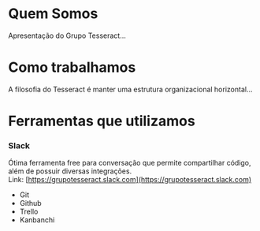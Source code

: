 # Quem Somos

Apresentação do Grupo Tesseract...

# Como trabalhamos

A filosofia do Tesseract é manter uma estrutura organizacional horizontal...

# Ferramentas que utilizamos

### Slack

Ótima ferramenta free para conversação que permite compartilhar código, além de possuir diversas integrações.  
Link: [https://grupotesseract.slack.com](https://grupotesseract.slack.com)

* Git
* Github
* Trello
* Kanbanchi



